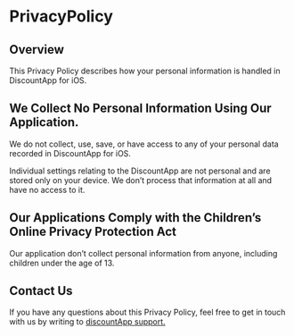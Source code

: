 # PrivacyPolicy
## Overview
This Privacy Policy describes how your personal information is handled in DiscountApp for iOS.

## We Collect No Personal Information Using Our Application.
We do not collect, use, save, or have access to any of your personal data recorded in DiscountApp for iOS.

Individual settings relating to the DiscountApp are not personal and are stored only on your device. We don’t process that information at all and have no access to it.

## Our Applications Comply with the Children’s Online Privacy Protection Act
Our application don’t collect personal information from anyone, including children under the age of 13.

## Contact Us
If you have any questions about this Privacy Policy, feel free to get in touch with us by writing to [discountApp support.](https://twitter.com/discountApp_) 

